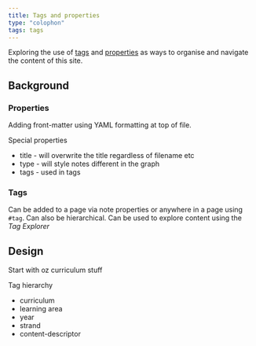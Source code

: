 ```yaml
---
title: Tags and properties
type: "colophon"
tags: tags
---
```


Exploring the use of [tags](https://foambubble.github.io/foam/user/features/tags) and [properties](https://foambubble.github.io/foam/user/features/note-properties) as ways to organise and navigate the content of this site.

## Background

### Properties

Adding front-matter using YAML formatting at top of file.

Special properties

- title - will overwrite the title regardless of filename etc
- type - will style notes different in the graph
- tags - used in tags

### Tags

Can be added to a page via note properties or anywhere in a page using `#tag`. Can also be hierarchical. Can be used to explore content using the _Tag Explorer_

## Design

Start with oz curriculum stuff

Tag hierarchy

- curriculum
- learning area
- year
- strand
- content-descriptor


